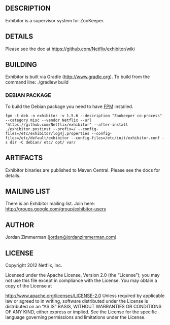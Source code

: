 ## DESCRIPTION
Exhibitor is a supervisor system for ZooKeeper.

## DETAILS

Please see the doc at https://github.com/Netflix/exhibitor/wiki

## BUILDING

Exhibitor is built via Gradle (http://www.gradle.org). To build from the command line:
    ./gradlew build

### DEBIAN PACKAGE

To build the Debian package you need to have [FPM](https://github.com/jordansissel/fpm) installed.

    fpm -t deb -n exhibitor -v 1.5.6 --description "Zookeeper co-process" --category misc --vendor Netflix --url "https://github.com/Netflix/exhibitor" --after-install ./exhibitor.postinst --prefix=/ --config-files=/etc/exhibitor/log4j.properties --config-files=/etc/default/exhibitor --config-files=/etc/init/exhibitor.conf -s dir -C debian/ etc/ opt/ var/


## ARTIFACTS

Exhibitor binaries are published to Maven Central. Please see the docs for details.

## MAILING LIST

There is an Exhibitor mailing list. Join here: http://groups.google.com/group/exhibitor-users

## AUTHOR

Jordan Zimmerman (jordan@jordanzimmerman.com)

## LICENSE

Copyright 2012 Netflix, Inc.

Licensed under the Apache License, Version 2.0 (the “License”); you may not use this file except in
compliance with the License. You may obtain a copy of the License at

http://www.apache.org/licenses/LICENSE-2.0
Unless required by applicable law or agreed to in writing, software distributed under the License is
distributed on an “AS IS” BASIS, WITHOUT WARRANTIES OR CONDITIONS OF ANY KIND, either express or
implied. See the License for the specific language governing permissions and limitations under the
License.
